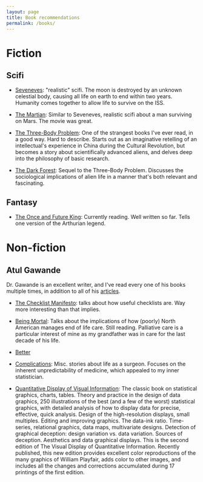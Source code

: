 ```yaml
---
layout: page
title: Book recommendations
permalink: /books/
---
```



# Fiction

## Scifi

- [Seveneves](https://en.wikipedia.org/wiki/Seveneves): "realistic" scifi.
The moon is destroyed by an unknown celestial body, causing all life on earth
to end within two years. Humanity comes together to allow life to survive
on the ISS.

- [The Martian](https://en.wikipedia.org/wiki/The_Martian_(Weir_novel)): Similar
to Seveneves, realistic scifi about a man surviving on Mars. The movie was great.

- [The Three-Body Problem](https://en.wikipedia.org/wiki/The_Three-Body_Problem):
One of the strangest books I've ever read, in a good way. Hard to describe.
Starts out as an imaginative retelling of an intellectual's experience in China
during the Cultural Revolution, but becomes a story about scientifically
advanced aliens, and delves deep into the philosophy of basic research.

- [The Dark Forest](https://en.wikipedia.org/wiki/The_Dark_Forest): Sequel to
the Three-Body Problem. Discusses the sociological implications of alien life
in a manner that's both relevant and fascinating.

## Fantasy
- [The Once and Future King](https://en.wikipedia.org/wiki/The_Once_and_Future_King):
Currently reading. Well written so far. Tells one version of the Arthurian legend.


# Non-fiction

## Atul Gawande
Dr. Gawande is an excellent writer, and I've read every one of his books multiple times,
in addition to all of his [articles](http://atulgawande.com/articles/).
- [The Checklist Manifesto](http://atulgawande.com/book/the-checklist-manifesto/):
talks about how useful checklists are. Way more interesting than that implies.

- [Being Mortal](http://atulgawande.com/book/being-mortal/): Talks about the implications
of how (poorly) North American manages end of life care. Still reading. Palliative
care is a particular interest of mine as my grandfather was in care for the last
decade of his life.

- [Better](http://atulgawande.com/book/better/)

- [Complications](http://atulgawande.com/book/complications/): Misc. stories
about life as a surgeon. Focuses on the inherent unpredictability of medicine,
which appealed to my inner statistician.

- [Quantitative Display of Visual Information](http://www.edwardtufte.com/tufte/books_vdqi): The classic book on statistical graphics, charts, tables. Theory and practice in the design of data graphics, 250 illustrations of the best (and a few of the worst) statistical graphics, with detailed analysis of how to display data for precise, effective, quick analysis. Design of the high-resolution displays, small multiples. Editing and improving graphics. The data-ink ratio. Time-series, relational graphics, data maps, multivariate designs. Detection of graphical deception: design variation vs. data variation. Sources of deception. Aesthetics and data graphical displays.
This is the second edition of The Visual Display of Quantitative Information. Recently published, this new edition provides excellent color reproductions of the many graphics of William Playfair, adds color to other images, and includes all the changes and corrections accumulated during 17 printings of the first edition.
